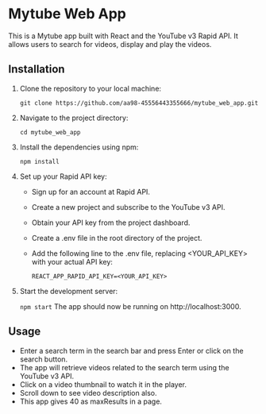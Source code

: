 # Mytube Web App

This is a Mytube app built with React and the YouTube v3 Rapid API. It allows users to search for videos, display and play the videos.

## Installation

1. Clone the repository to your local machine:

   `git clone https://github.com/aa98-45556443355666/mytube_web_app.git`

2. Navigate to the project directory:

   `cd mytube_web_app`

3. Install the dependencies using npm:

   `npm install`

4. Set up your Rapid API key:

   - Sign up for an account at Rapid API.

   - Create a new project and subscribe to the YouTube v3 API.

   - Obtain your API key from the project dashboard.

   - Create a .env file in the root directory of the project.

   - Add the following line to the .env file, replacing <YOUR_API_KEY> with your actual API key:

     `REACT_APP_RAPID_API_KEY=<YOUR_API_KEY>`

5. Start the development server:

   `npm start`
   The app should now be running on http://localhost:3000.

## Usage

- Enter a search term in the search bar and press Enter or click on the search button.
- The app will retrieve videos related to the search term using the YouTube v3 API.
- Click on a video thumbnail to watch it in the player.
- Scroll down to see  video description also.
- This app gives 40 as maxResults in a page.